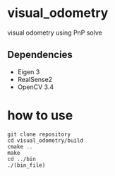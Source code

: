 # visual_odometry

visual odometry using PnP solve

## Dependencies
* Eigen 3
* RealSense2
* OpenCV 3.4

# how to use

    git clone repository
    cd visual_odometry/build
    cmake ..
    make
    cd ../bin
    ./(bin_file)
